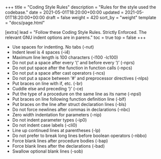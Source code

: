 +++
title = "Coding Style Rules"
description = "Rules for the style used the codebase."
date = 2021-05-01T18:20:00+00:00
updated = 2021-05-01T18:20:00+00:00
draft = false
weight = 420
sort_by = "weight"
template = "docs/page.html"

[extra]
lead = "Follow these Coding Style Rules. Strictly Enforced.  The relevant GNU indent options are in parens."
toc = true
top = false
+++

* Use spaces for indenting. No tabs (-nut)
* Indent level is 4 spaces (-i4)
* Maximum line length is 100 characters (-l100 -lc100)
* Do not put a space after every ’(’ and before every ’)’ (-nprs)
* Do not put space after the function in function calls (-npcs)
* Do not put a space after cast operators (-ncs)
* Do not put a space between '#' and preprocessor directives (-nlps)
* Put braces on line with if, etc. (-br)
* Cuddle else and preceding ‘}’ (-ce)
* Put the type of a procedure on the same line as its name (-npsl)
* Put braces on line following function definition line (-blf)
* Put braces on the line after struct declaration lines (-bls)
* Do not force newlines after commas in declarations (-nbc)
* Zero width indentation for parameters (-nip)
* Do not indent parameter types (-ip0)
* Do not indent case labels (-cli0)
* Line up continued lines at parentheses (-lp)
* Do not prefer to break long lines before boolean operators (-nbbo)
* Force blank lines after procedure bodies (-bap)
* Force blank lines after the declarations (-bad)
* Swallow optional blank lines (-sob)

